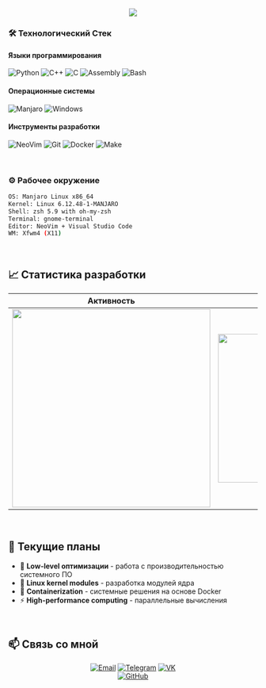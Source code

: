 <h1 align="center"> 
  <img src="https://readme-typing-svg.herokuapp.com/?font=JetBrains+Mono&size=30&duration=4000&color=6EE7B7&center=true&vCenter=true&width=500&height=70&lines=🚀+Никита+Осипов;💻+Системный+Разработчик" /> 
</h1>

### **🛠 Технологический Стек**

#### **Языки программирования**
![Python](https://img.shields.io/badge/Python-3776AB?style=for-the-badge&logo=python&logoColor=white)
![C++](https://img.shields.io/badge/C++-00599C?style=for-the-badge&logo=c%2B%2B&logoColor=white)
![C](https://img.shields.io/badge/C-A8B9CC?style=for-the-badge&logo=c&logoColor=black)
![Assembly](https://img.shields.io/badge/Assembly-8E0B0B?style=for-the-badge&logo=assemblyscript&logoColor=white)
![Bash](https://img.shields.io/badge/Bash-4EAA25?style=for-the-badge&logo=gnu-bash&logoColor=white)

#### **Операционные системы**
![Manjaro](https://img.shields.io/badge/Manjaro-35BF5C?style=for-the-badge&logo=manjaro&logoColor=fff)
![Windows](https://custom-icon-badges.demolab.com/badge/Windows-0078D6?style=for-the-badge&logo=windows11&logoColor=white)

#### **Инструменты разработки**
<!--![VS Code](https://img.shields.io/badge/VS_Code-007ACC?style=for-the-badge&logo=visual-studio-code&logoColor=white)-->
![NeoVim](https://img.shields.io/badge/NeoVim-57A143?style=for-the-badge&logo=neovim&logoColor=white)
![Git](https://img.shields.io/badge/Git-F05033?style=for-the-badge&logo=git&logoColor=white)
![Docker](https://img.shields.io/badge/Docker-2496ED?style=for-the-badge&logo=docker&logoColor=white)
![Make](https://img.shields.io/badge/Make-000000?style=for-the-badge&logo=gnu&logoColor=white)

<br>

### **⚙️ Рабочее окружение**
```bash
OS: Manjaro Linux x86_64
Kernel: Linux 6.12.48-1-MANJARO
Shell: zsh 5.9 with oh-my-zsh
Terminal: gnome-terminal 
Editor: NeoVim + Visual Studio Code
WM: Xfwm4 (X11)
```

<br>


## 📈 **Статистика разработки**

<div align="center">

| **Активность** | **Технологии** |
|:--------------:|:--------------:|
| <img src="https://github-readme-stats.vercel.app/api?username=crhlkj&show_icons=true&theme=radical&hide_border=true&bg_color=0d1117&title_color=6EE7B7&icon_color=6EE7B7&text_color=ffffff" width="400" /> | <img src="https://github-readme-stats.vercel.app/api/top-langs/?username=crhlkj&layout=compact&theme=radical&hide_border=true&bg_color=0d1117&title_color=6EE7B7&text_color=ffffff&langs_count=6" width="300" /> |

</div>

<br>

## 🚀 **Текущие планы**

- 🔧 **Low-level оптимизации** - работа с производительностью системного ПО
- 🐧 **Linux kernel modules** - разработка модулей ядра
- 🐳 **Containerization** - системные решения на основе Docker
- ⚡ **High-performance computing** - параллельные вычисления

<br>

## 📫 **Связь со мной**

<div align="center">

[![Email](https://img.shields.io/badge/Email-n.osipov.06@mail.ru-2EA043?style=for-the-badge&logo=mail.ru&logoColor=white)](mailto:n.osipov.06@mail.ru)
[![Telegram](https://img.shields.io/badge/Telegram-@sadik__you-26A5E4?style=for-the-badge&logo=telegram&logoColor=white)](https://t.me/sadik_you)
[![VK](https://img.shields.io/badge/VK-@crhlkj-0077FF?style=for-the-badge&logo=vk&logoColor=white)](https://vk.com/crhlkj)<br>
[![GitHub](https://img.shields.io/badge/GitHub-crhlkj-181717?style=for-the-badge&logo=github&logoColor=white)](https://github.com/crhlkj)

</div>
